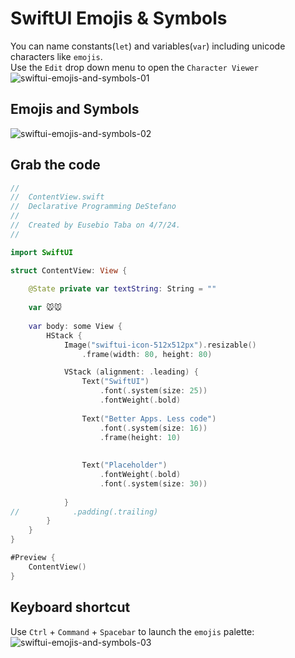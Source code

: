 # SwiftUI Emojis & Symbols
You can name constants(`let`) and variables(`var`) including unicode characters like `emojis`.<br>
Use the `Edit` drop down menu to open the `Character Viewer`<br>
![swiftui-emojis-and-symbols-01](https://github.com/danielurra/swift-ui-emojis-and-symbols/assets/51704179/529df2cc-5589-4d6f-bae5-69c8d49a5702)

## Emojis and Symbols 
![swiftui-emojis-and-symbols-02](https://github.com/danielurra/swift-ui-emojis-and-symbols/assets/51704179/d10b3101-cf09-46d5-a5cc-4142ae6e2640)

## Grab the code
```swift
//
//  ContentView.swift
//  Declarative Programming DeStefano
//
//  Created by Eusebio Taba on 4/7/24.
//

import SwiftUI

struct ContentView: View {
    
    @State private var textString: String = ""
    
    var 🐭🐭
    
    var body: some View {
        HStack {
            Image("swiftui-icon-512x512px").resizable()
                .frame(width: 80, height: 80)

            VStack (alignment: .leading) {
                Text("SwiftUI")
                    .font(.system(size: 25))
                    .fontWeight(.bold)
                
                Text("Better Apps. Less code")
                    .font(.system(size: 16))
                    .frame(height: 10)
                
                
                Text("Placeholder")
                    .fontWeight(.bold)
                    .font(.system(size: 30))
                
            }
//            .padding(.trailing)
        }
    }
}

#Preview {
    ContentView()
}

```
## Keyboard shortcut
Use `Ctrl` + `Command` + `Spacebar` to launch the `emojis` palette:<br>
![swiftui-emojis-and-symbols-03](https://github.com/danielurra/swift-ui-emojis-and-symbols/assets/51704179/e0fadd43-9daa-43f6-aaad-3923dd72914b)

